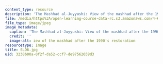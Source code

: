 ```yaml
---
content_type: resource
description: 'The Mashhad al-Juyyushi: View of the mashhad after the 1990''s restoration.'
file: /media/https%3A/open-learning-course-data-rc.s3.amazonaws.com/4-614-religious-architecture-and-islamic-cultures-fall-2002/3238b00a0f2fda52ccf7de97562659d3_SLD6.jpg
file_type: image/jpeg
image_metadata:
  caption: 'The Mashhad al-Juyyushi: View of the mashhad after the 1990''s restoration.'
  credit: ''
  image-alt: iew of the mashhad after the 1990's restoration
resourcetype: Image
title: SLD6.jpg
uid: 3238b00a-0f2f-da52-ccf7-de97562659d3
---
```

